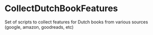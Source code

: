 CollectDutchBookFeatures
========================

Set of scripts to collect features for Dutch books from various sources (google, amazon, goodreads, etc)
